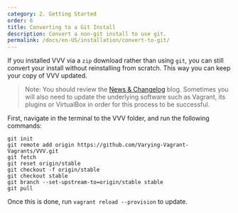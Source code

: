 ```yaml
---
category: 2. Getting Started
order: 6
title: Converting to a Git Install
description: Convert a non-git install to use git.
permalink: /docs/en-US/installation/convert-to-git/
---
```


If you installed VVV via a `zip` download rather than using `git`, you can still convert your install without reinstalling from scratch. This way you can keep your copy of VVV updated. 

> Note: You should review the [News &amp; Changelog](/blog/) blog. Sometimes you will also need to update the underlying software such as Vagrant, its plugins or VirtualBox in order for this process to be successful.

First, navigate in the terminal to the VVV folder, and run the following commands:

```shell
git init
git remote add origin https://github.com/Varying-Vagrant-Vagrants/VVV.git
git fetch
git reset origin/stable
git checkout -f origin/stable
git checkout stable
git branch --set-upstream-to=origin/stable stable
git pull
```

Once this is done, run `vagrant reload --provision` to update.
